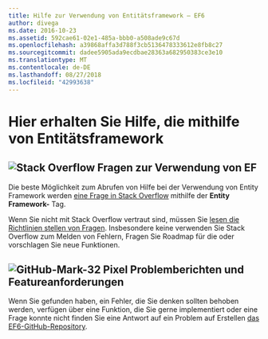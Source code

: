 ```yaml
---
title: Hilfe zur Verwendung von Entitätsframework – EF6
author: divega
ms.date: 2016-10-23
ms.assetid: 592cae61-02e1-485a-bbb0-a508ade9c67d
ms.openlocfilehash: a39868affa3d788f3cb5136478333612e8fb8c27
ms.sourcegitcommit: dadee5905ada9ecdbae28363a682950383ce3e10
ms.translationtype: MT
ms.contentlocale: de-DE
ms.lasthandoff: 08/27/2018
ms.locfileid: "42993638"
---
```

# <a name="get-help-using-entity-framework"></a>Hier erhalten Sie Hilfe, die mithilfe von Entitätsframework
## <a name="stackoverflowef6mediastackoverflowpng-questions-about-using-ef"></a>![Stack Overflow](~/ef6/media/stackoverflow.png) Fragen zur Verwendung von EF  

Die beste Möglichkeit zum Abrufen von Hilfe bei der Verwendung von Entity Framework werden [eine Frage in Stack Overflow](http://stackoverflow.com/questions/ask) mithilfe der **Entity Framework-** Tag.  

Wenn Sie nicht mit Stack Overflow vertraut sind, müssen Sie [lesen die Richtlinien stellen von Fragen](http://stackoverflow.com/help/asking). Insbesondere keine verwenden Sie Stack Overflow zum Melden von Fehlern, Fragen Sie Roadmap für die oder vorschlagen Sie neue Funktionen.  

## <a name="github-mark-32pxef6mediagithub-mark-32pxpng-bug-reports-and-feature-requests"></a>![GitHub-Mark-32 Pixel](~/ef6/media/github-mark-32px.png) Problemberichten und Featureanforderungen  

Wenn Sie gefunden haben, ein Fehler, die Sie denken sollten behoben werden, verfügen über eine Funktion, die Sie gerne implementiert oder eine Frage konnte nicht finden Sie eine Antwort auf ein Problem auf Erstellen [das EF6-GitHub-Repository](https://github.com/aspnet/EntityFramework6/issues).
